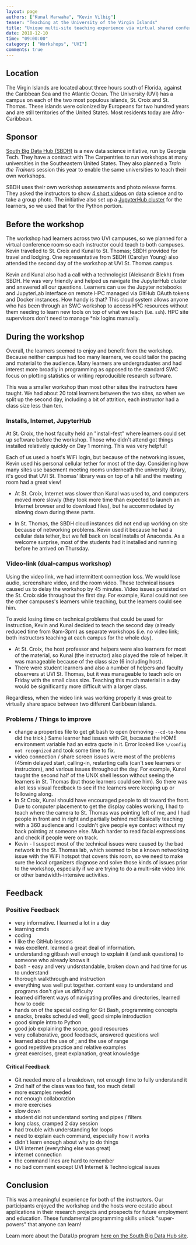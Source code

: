 ```yaml
---
layout: page
authors: ["Kunal Marwaha", "Kevin Vilbig"]
teaser: "Teaching at the University of the Virgin Islands"
title: "Unique multi-site teaching experience via virtual shared conference"
date: 2018-12-10
time: "09:00:00"
category: [ "Workshops", "UVI"]
comments: true
---
```


## Location 
The Virgin Islands are located about three hours south of Florida, against the Caribbean Sea and the Atlantic Ocean. The University (UVI) has a campus on each of the two most populous islands, St. Croix and St. Thomas. These islands were colonized by Europeans for two hundred years and are still territories of the United States. Most residents today are Afro-Caribbean. 

## Sponsor
[South Big Data Hub (SBDH)](https://southbigdatahub.org/) is a new data science initiative, run by Georgia Tech. They have a contract with The Carpentries to run workshops at many universities in the Southeastern United States. They also planned a *Train the Trainers* session this year to enable the same universities to teach their own workshops.

SBDH uses their own workshop assessments and photo release forms. They asked the instructors to show [4 short videos](https://www.youtube.com/watch?v=ZsysnlwVE2Q&index=1&list=PLyUNw5pgUji9KbfYpehNxpogbhoUCNVlt) on data science and to take a group photo. The initiative also set up a [JupyterHub cluster](http://sbdh.space) for the learners, so we used that for the Python portion.

## Before the workshop

The workshop had learners across two UVI campuses, so we planned for a virtual conference room so each instructor could teach to both campuses. Kevin travelled to St. Croix and Kunal to St. Thomas; SBDH provided for travel and lodging. One representative from SBDH (Carolyn Young) also attended the second day of the workshop at UVI St. Thomas campus.

Kevin and Kunal also had a call with a technologist (Aleksandr Blekh) from SBDH. He was very friendly and helped us navigate the JupyterHub cluster and answered all our questions. Learners can use the Jupyter notebooks and JupyterLab interface on remote HPC managed via GitHub OAuth tokens and Docker instances. How handy is that? This cloud system allows anyone who has been through an SWC workshop to access HPC resources without them needing to learn new tools on top of what we teach (i.e. `ssh`). HPC site supervisors don't need to manage \*nix logins manually.

## During the workshop

Overall, the learners seemed to enjoy and benefit from the workshop. Because neither campus had too many learners, we could tailor the pacing and material to the audience. Many learners are undergraduates and had interest more broadly in programming as opposed to the standard SWC focus on plotting statistics or writing reproducible research software.

This was a smaller workshop than most other sites the instructors have taught. We had about 20 total learners between the two sites, so when we split up the second day, including a bit of attrition, each instructor had a class size less than ten.

### Installs, Internet, JupyterHub
At St. Croix, the host faculty held an "install-fest" where learners could set up software before the workshop. Those who didn't attend got things installed relatively quickly on Day 1 morning. This was very helpful!

Each of us used a host's WiFi login, but because of the networking issues, Kevin used his personal cellular tether for most of the day. Considering how many sites use basement meeting rooms underneath the university library, it's good that UVI St. Thomas' library was on top of a hill and the meeting room had a great view!

* At St. Croix, Internet was slower than Kunal was used to, and computers moved more slowly (they took more time than expected to launch an Internet browser and to download files), but he accommodated by slowing down during these parts.

* In St. Thomas, the SBDH cloud instances did not end up working on site because of networking problems. Kevin used it because he had a cellular data tether, but we fell back on local installs of Anaconda. As a welcome surprise, most of the students had it installed and running before he arrived on Thursday.


### Video-link (dual-campus workshop)
Using the video link, we had intermittent connection loss. We would lose audio, screenshare video, and the room video.  These technical issues caused us to delay the workshop by 45 minutes. Video issues persisted on the St. Croix side throughout the first day. For example, Kunal could not see the other campuses's learners while teaching, but the learners could see him. 

To avoid losing time on technical problems that could be used for instruction, Kevin and Kunal decided to teach the second day (already reduced time from 9am-3pm) as separate workshops (i.e. no video link; both instructors teaching at each campus for the whole day). 
* At St. Croix, the host professor and helpers were also learners for most of the material, so Kunal (the instructor) also played the role of helper. It was manageable because of the class size (6 including host).
* There were student learners and also a number of helpers and faculty observers at UVI St. Thomas, but it was manageable to teach solo on Friday with the small class size. Teaching this much material in a day would be significantly more difficult with a larger class. 

Regardless, when the video link was working properly it was great to virtually share space between two different Caribbean islands.


### Problems / Things to improve
* change a properties file to get git bash to open (removing `--cd-to-home` did the trick.) Same learner had issues with Git, because the HOME environment variable had an extra quote in it. Error looked like `\/config not recognized` and took some time to fix.
* video connection / share screen issues were most of the problems (45min delayed start, calling-in, restarting calls (can't see learners or instructors), and various issues throughout the day. For example, Kunal taught the second half of the UNIX shell lesson without seeing the learners in St. Thomas (but those learners could see him). So there was a lot less visual feedback to see if the learners were keeping up or following along.
* In St Croix, Kunal should have encouraged people to sit toward the front. Due to computer placement to get the display cables working, I had to teach where the camera to St. Thomas was pointing left of me, and I had people in front and in right and partially behind me! Basically teaching with a 360 audience and I couldn't give people eye contact without my back pointing at someone else. Much harder to read facial expressions and check if people were on track.
* Kevin - I suspect most of the technical issues were caused by the bad network in the St. Thomas lab, which seemed to be a known networking issue with the WiFi hotspot that covers this room, so we need to make sure the local organizers diagnose and solve those kinds of issues prior to the workshop, especially if we are trying to do a multi-site video link or other bandwidth-intensive activities.

## Feedback
### Positive Feedback
* very informative. I learned a lot in a day
* learning cmds
* coding
* I like the GitHub lessons
* was excellent. learned a great deal of information.
* understanding gitbash well enough to explain it (and ask questions) to someone who already knows it
* bash - easy and very undsrstandable, broken down and had time for us to understand
* thorough walkthrough and instruction
* everything was well put together. content easy to understand and programs don't give us difficulty
* learned different ways of navigating profiles and directories, learned how to code
* hands on of the special coding for Git Bash, programming concepts
* snacks, breaks scheduled well, good simple introduction
* good simple intro to Python
* good job explaining the scope, good resources
* very collaborative, good feedback, answered questions well
* learned about the use of ; and the use of range
* good repetitive practice and relative examples
* great exercises, great explanation, great knowledge
#### Critical Feedback
* Git needed more of a breakdown, not enough time to fully understand it
* 2nd half of the class was too fast, too much detail
* more examples needed
* not enough collaboration
* more exercises
* slow down
* student did not understand sorting and pipes / filters
* long class, cramped 2 day session
* had trouble with understanding for loops
* need to explain each command, especially how it works
* didn't learn enough about why to do things
* UVI internet (everything else was great)
* internet connection
* the command lines are hard to remember
* no bad comment except UVI Internet & Technological issues


## Conclusion
This was a meaningful experience for both of the instructors. Our participants enjoyed the workshop and the hosts were ecstatic about applications in their research projects and prospects for future employment and education. These fundamental programming skills unlock "super-powers" that anyone can learn!

Learn more about the DataUp program [here on the South Big Data Hub site](https://southbigdatahub.org/programs/dataup/).
